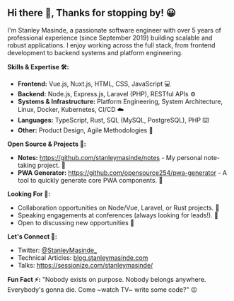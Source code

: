 ## Hi there 👋, Thanks for stopping by! 😀

I'm Stanley Masinde, a passionate software engineer with over 5 years of professional experience (since September 2019) building scalable and robust applications. I enjoy working across the full stack, from frontend development to backend systems and platform engineering.

**Skills & Expertise 🛠️:**

*   **Frontend:** Vue.js, Nuxt.js, HTML, CSS, JavaScript 💻
*   **Backend:** Node.js, Express.js, Laravel (PHP), RESTful APIs ⚙️
*   **Systems & Infrastructure:** Platform Engineering, System Architecture, Linux, Docker, Kubernetes, CI/CD ☁️
*   **Languages:** TypeScript, Rust, SQL (MySQL, PostgreSQL), PHP ⌨️
*   **Other:** Product Design, Agile Methodologies 🎨

**Open Source & Projects 📂:**

*   **Notes:** <https://github.com/stanleymasinde/notes> - My personal note-taking project. 📝
*   **PWA Generator:** <https://github.com/opensource254/pwa-generator> -  A tool to quickly generate core PWA components. 🚀

**Looking For 👀:**

*   Collaboration opportunities on Node/Vue, Laravel, or Rust projects. 🤝
*   Speaking engagements at conferences (always looking for leads!). 🎤
*   Open to discussing new opportunities 🚀

**Let's Connect 🔗:**

*   Twitter: [@StanleyMasinde_](https://twitter.com/StanleyMasinde_)
*   Technical Articles: [blog.stanleymasinde.com](https://blog.stanleymasinde.com)
*   Talks: https://sessionize.com/stanleymasinde/

**Fun Fact ⚡:** "Nobody exists on purpose. Nobody belongs anywhere. Everybody's gonna die. Come ~watch TV~ write some code?" 😉
